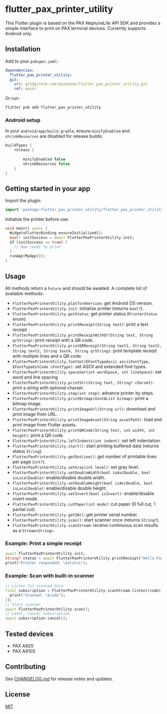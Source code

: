 # flutter_pax_printer_utility

This Flutter plugin is based on the PAX NeptuneLite API SDK and provides a simple interface to print on PAX terminal devices. Currently supports Android only.

## Installation

Add to your `pubspec.yaml`:

```yaml
dependencies:
  flutter_pax_printer_utility:
  git:
    url: git@github.com:bazookon/flutter_pax_printer_utility.git
    ref: main/
```

Or run:

```bash
flutter pub add flutter_pax_printer_utility
```

### Android setup

In your `android/app/build.gradle`, ensure `minifyEnabled` and `shrinkResources` are disabled for release builds:

```groovy
buildTypes {
    release {
        ...
        minifyEnabled false
        shrinkResources false
    }
}
```

## Getting started in your app

Import the plugin:

```dart
import 'package:flutter_pax_printer_utility/flutter_pax_printer_utility.dart';
```

Initialize the printer before use:

```dart
void main() async {
  WidgetsFlutterBinding.ensureInitialized();
  bool? initSuccess = await FlutterPaxPrinterUtility.init;
  if (initSuccess == true) {
    // Now ready to print
  }
  runApp(MyApp());
}
```

## Usage

All methods return a `Future` and should be awaited. A complete list of available methods:

- `FlutterPaxPrinterUtility.platformVersion`: get Android OS version.
- `FlutterPaxPrinterUtility.init`: initialize printer (returns `bool?`).
- `FlutterPaxPrinterUtility.getStatus`: get printer status (`PrinterStatus` enum).
- `FlutterPaxPrinterUtility.printReceipt(String text)`: print a text receipt.
- `FlutterPaxPrinterUtility.printReceiptWithQr(String text, String qrString)`: print receipt with a QR code.
- `FlutterPaxPrinterUtility.printQRReceipt(String text1, String text2, String text3, String text4, String qrString)`: print template receipt with multiple lines and a QR code.
- `FlutterPaxPrinterUtility.fontSet(EFontTypeAscii asciiFontType, EFontTypeExtCode cFontType)`: set ASCII and extended font types.
- `FlutterPaxPrinterUtility.spaceSet(int wordSpace, int lineSpace)`: set word and line spacing.
- `FlutterPaxPrinterUtility.printStr(String text, String? charset)`: print a string with optional charset.
- `FlutterPaxPrinterUtility.step(int step)`: advance printer by steps.
- `FlutterPaxPrinterUtility.printBitmap(Uint8List bitmap)`: print a bitmap image.
- `FlutterPaxPrinterUtility.printImageUrl(String url)`: download and print image from URL.
- `FlutterPaxPrinterUtility.printImageAsset(String assetPath)`: load and print image from Flutter assets.
- `FlutterPaxPrinterUtility.printQRCode(String text, int width, int height)`: print a QR code.
- `FlutterPaxPrinterUtility.leftIndents(int indent)`: set left indentation.
- `FlutterPaxPrinterUtility.start()`: start printing buffered data (returns status `String`).
- `FlutterPaxPrinterUtility.getDotLine()`: get number of printable lines per page (`int?`).
- `FlutterPaxPrinterUtility.setGray(int level)`: set gray level.
- `FlutterPaxPrinterUtility.setDoubleWidth(bool isAscDouble, bool isLocalDouble)`: enable/disable double width.
- `FlutterPaxPrinterUtility.setDoubleHeight(bool isAscDouble, bool isLocalDouble)`: enable/disable double height.
- `FlutterPaxPrinterUtility.setInvert(bool isInvert)`: enable/disable invert mode.
- `FlutterPaxPrinterUtility.cutPaper(int mode)`: cut paper (0 full cut, 1 partial cut).
- `FlutterPaxPrinterUtility.getSN()`: get printer serial number.
- `FlutterPaxPrinterUtility.scan()`: start scanner once (returns `String?`).
- `FlutterPaxPrinterUtility.scanStream`: receive continuous scan results as a `Stream<String>`.

### Example: Print a simple receipt

```dart
await FlutterPaxPrinterUtility.init;
String? status = await FlutterPaxPrinterUtility.printReceipt("Hello Pax Printer!");
print("Printer responded: \$status");
```

### Example: Scan with built-in scanner

```dart
// Listen for scanned data
final subscription = FlutterPaxPrinterUtility.scanStream.listen((code) {
  print("Scanned: \$code");
});
// Start scanner
await FlutterPaxPrinterUtility.scan();
// Later, cancel subscription
await subscription.cancel();
```

## Tested devices

- PAX A920
- PAX A910S

## Contributing

See [CHANGELOG.md](CHANGELOG.md) for release notes and updates.

## License

[MIT](LICENSE)

